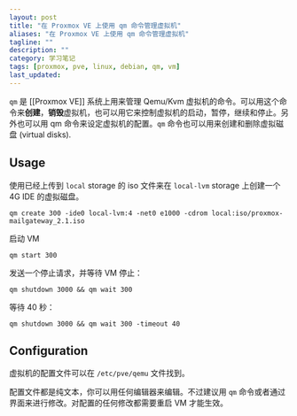 ```yaml
---
layout: post
title: "在 Proxmox VE 上使用 qm 命令管理虚拟机"
aliases: "在 Proxmox VE 上使用 qm 命令管理虚拟机"
tagline: ""
description: ""
category: 学习笔记
tags: [proxmox, pve, linux, debian, qm, vm]
last_updated:
---
```


`qm` 是 [[Proxmox VE]] 系统上用来管理 Qemu/Kvm 虚拟机的命令。可以用这个命令来**创建**，**销毁**虚拟机，也可以用它来控制虚拟机的启动，暂停，继续和停止。另外也可以用 qm 命令来设定虚拟机的配置。`qm` 命令也可以用来创建和删除虚拟磁盘 (virtual disks).


## Usage
使用已经上传到 `local` storage 的 iso 文件来在 `local-lvm` storage 上创建一个 4G IDE 的虚拟磁盘。

	qm create 300 -ide0 local-lvm:4 -net0 e1000 -cdrom local:iso/proxmox-mailgateway_2.1.iso

启动 VM

	qm start 300

发送一个停止请求，并等待 VM 停止：

	qm shutdown 3000 && qm wait 300

等待 40 秒：

	qm shutdown 3000 && qm wait 300 -timeout 40


## Configuration
虚拟机的配置文件可以在 `/etc/pve/qemu` 文件找到。

配置文件都是纯文本，你可以用任何编辑器来编辑。不过建议用 `qm` 命令或者通过界面来进行修改。对配置的任何修改都需要重启 VM 才能生效。



